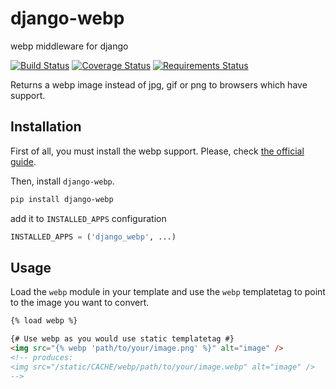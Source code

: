 django-webp
===========

webp middleware for django

[![Build Status](https://travis-ci.org/andrefarzat/django-webp.png?branch=master)](https://travis-ci.org/andrefarzat/django-webp)
[![Coverage Status](https://coveralls.io/repos/andrefarzat/django-webp/badge.png)](https://coveralls.io/r/andrefarzat/django-webp)
[![Requirements Status](https://requires.io/github/andrefarzat/django-webp/requirements.png?branch=master)](https://requires.io/github/andrefarzat/django-webp/requirements/?branch=master)


Returns a webp image instead of jpg, gif or png to browsers which have support.

## Installation

First of all, you must install the webp support.
Please, check [the official guide](https://developers.google.com/speed/webp/docs/precompiled).

Then, install `django-webp`.

```sh
pip install django-webp
```

add it to `INSTALLED_APPS` configuration

```python
INSTALLED_APPS = ('django_webp', ...)
```

## Usage

Load the `webp` module in your template and use the `webp` templatetag to point
to the image you want to convert.

```html
{% load webp %}

{# Use webp as you would use static templatetag #}
<img src="{% webp 'path/to/your/image.png' %}" alt="image" />
<!-- produces:
<img src="/static/CACHE/webp/path/to/your/image.webp" alt="image" />
-->
```
